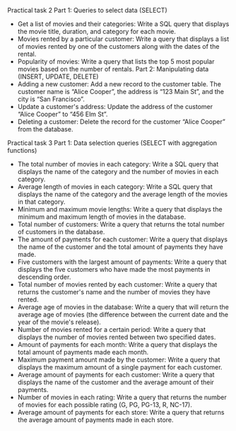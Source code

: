 
Practical task 2
Part 1: Queries to select data (SELECT)
 - Get a list of movies and their categories: Write a SQL query that displays the movie title, duration, and category for each movie.
 - Movies rented by a particular customer: Write a query that displays a list of movies rented by one of the customers along with the dates of the rental.
 - Popularity of movies: Write a query that lists the top 5 most popular movies based on the number of rentals.
Part 2: Manipulating data (INSERT, UPDATE, DELETE)
 - Adding a new customer: Add a new record to the customer table. The customer name is “Alice Cooper”, the address is “123 Main St”, and the city is “San Francisco”.
 - Update a customer's address: Update the address of the customer “Alice Cooper” to “456 Elm St”.
 - Deleting a customer: Delete the record for the customer “Alice Cooper” from the database.

Practical task 3
Part 1: Data selection queries (SELECT with aggregation functions)
 - The total number of movies in each category: Write a SQL query that displays the name of the category and the number of movies in each category.
 - Average length of movies in each category: Write a SQL query that displays the name of the category and the average length of the movies in that category.
 - Minimum and maximum movie lengths: Write a query that displays the minimum and maximum length of movies in the database.
 - Total number of customers: Write a query that returns the total number of customers in the database.
 - The amount of payments for each customer: Write a query that displays the name of the customer and the total amount of payments they have made.
 - Five customers with the largest amount of payments: Write a query that displays the five customers who have made the most payments in descending order.
 - Total number of movies rented by each customer: Write a query that returns the customer's name and the number of movies they have rented.
 - Average age of movies in the database: Write a query that will return the average age of movies (the difference between the current date and the year of the movie's release).
 - Number of movies rented for a certain period: Write a query that displays the number of movies rented between two specified dates.
 - Amount of payments for each month: Write a query that displays the total amount of payments made each month.
 - Maximum payment amount made by the customer: Write a query that displays the maximum amount of a single payment for each customer.
 - Average amount of payments for each customer: Write a query that displays the name of the customer and the average amount of their payments.
 - Number of movies in each rating: Write a query that returns the number of movies for each possible rating (G, PG, PG-13, R, NC-17).
 - Average amount of payments for each store: Write a query that returns the average amount of payments made in each store.
